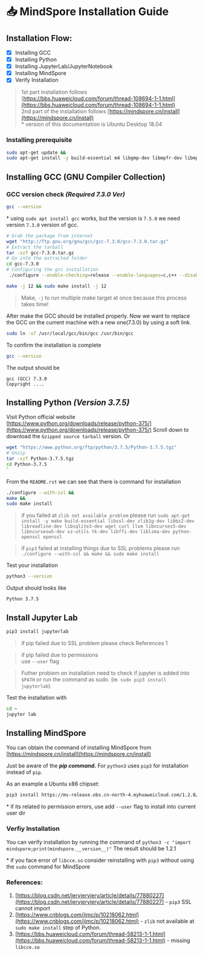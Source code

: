 # 📥 MindSpore Installation Guide

## Installation Flow:

* [x] Installing GCC
* [x] Installing Python
* [x] Installing JupyterLab/JupyterNotebook
* [x] Installing MindSpore
* [x] Verify Installation

> 1st part installation follows [https://bbs.huaweicloud.com/forum/thread-108694-1-1.html](https://bbs.huaweicloud.com/forum/thread-108694-1-1.html)  
> 2nd part of the installation follows [https://mindspore.cn/install](https://mindspore.cn/install)  
> \* version of this documentation is Ubuntu Desktop 18.04

### Installing prerequisite

```bash
sudo apt-get update &&
sudo apt-get install -y build-essential m4 libgmp-dev libmpfr-dev libmpc-dev zlib1g-dev libffi-dev make build-essential libssl-dev zlib1g-dev libbz2-dev libreadline-dev libsqlite3-dev wget curl llvm libncurses5-dev libncursesw5-dev xz-utils tk-dev libffi-dev liblzma-dev python-openssl openssl
```

## Installing GCC \(GNU Compiler Collection\)

### GCC version check _\(Required 7.3.0 Ver\)_

```bash
gcc --version
```

\* using `sudo apt install gcc` works, but the version is `7.5.0` we need version `7.3.0` version of gcc.

```bash
# Grab the package from internet
wget "http://ftp.gnu.org/gnu/gcc/gcc-7.3.0/gcc-7.3.0.tar.gz"
# Extract the tarball
tar -xzf gcc-7.3.0.tar.gz 
# Go into the extracted folder
cd gcc-7.3.0
# Configuring the gcc installation
 ./configure --enable-checking=release --enable-languages=c,c++ --disable-multilib
```

```bash
make -j 12 && sudo make install -j 12
```

> Make, `-j` to run multiple make target at once because this process takes time!


After make the GCC should be installed properly. Now we want to replace the GCC on the current machine with a new one\(7.3.0\) by using a soft link.

```bash
sudo ln -sf /usr/local/gcc/bin/gcc /usr/bin/gcc
```

To confirm the installation is complete

```bash
gcc --version
```

The output should be

```text
gcc (GCC) 7.3.0
Copyright ....
```

## Installing Python _\(Version 3.7.5\)_

Visit Python official website [https://www.python.org/downloads/release/python-375/](https://www.python.org/downloads/release/python-375/) Scroll down to download the `Gzipped source tarball` version. Or

```bash
wget "https://www.python.org/ftp/python/3.7.5/Python-3.7.5.tgz"
# Unzip 
tar -xzf Python-3.7.5.tgz
cd Python-3.7.5
`
```

From the `README.rst` we can see that there is command for installation

```bash
./configure --with-ssl && 
make &&
sudo make install
```

> if you failed at `zlib not available problem` please run `sudo apt-get install -y make build-essential libssl-dev zlib1g-dev libbz2-dev libreadline-dev libsqlite3-dev wget curl llvm libncurses5-dev libncursesw5-dev xz-utils tk-dev libffi-dev liblzma-dev python-openssl openssl`


> if `pip3` failed at installing things due to SSL problems please run `./configure --with-ssl && make && sudo make install`


Test your installation

```bash
python3 --version
```

Output should looks like

```text
Python 3.7.5
```

## Install Jupyter Lab

```bash
pip3 install jupyterlab
```

> if pip failed due to SSL problem please check References 1


> if pip failed due to permissions  
use `--user` flag


> Futher problem on installation need to check if jupyter is added into `$PATH` or run the command as sudo. \(ie. `sudo pip3 install jupyterlab`\)


Test the installation with

```bash
cd ~
jupyter lab
```

## Installing MindSpore

You can obtain the command of installing MindSpore from [https://mindspore.cn/install](https://mindspore.cn/install)

Just be aware of the _**pip command.**_ For `python3` uses `pip3` for installation instead of `pip`.

As an example a Ubuntu x86 chipset:

```bash
pip3 install https://ms-release.obs.cn-north-4.myhuaweicloud.com/1.2.0/MindSpore/cpu/ubuntu_x86/mindspore-1.2.1-cp37-cp37m-linux_x86_64.whl --trusted-host ms-release.obs.cn-north-4.myhuaweicloud.com
```

\* if its related to permission errors, use add `--user` flag to install into current user dir

### Verfiy Installation

You can verify installation by running the command of `python3 -c "import mindspore;print(mindspore.__version__)"` The result should be 1.2.1

\* if you face error of `libcce.so` consider reinstalling with `pip3` without using the `sudo` command for MindSpore

### References:

1. [https://blog.csdn.net/jeryjeryjery/article/details/77880227](https://blog.csdn.net/jeryjeryjery/article/details/77880227) - `pip3` SSL cannot import
2. [https://www.cnblogs.com/jimc/p/10218062.html](https://www.cnblogs.com/jimc/p/10218062.html) - `zlib` not available at `sudo make install` step of Python.
3. [https://bbs.huaweicloud.com/forum/thread-58213-1-1.html](https://bbs.huaweicloud.com/forum/thread-58213-1-1.html) - missing `libcce.so`

